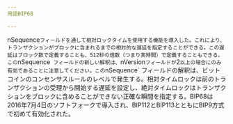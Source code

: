 ```yaml
---
用語BIP68

---
```

nSequence` フィールドを通して相対ロックタイムを使用する機能を導入した。これにより、トランザクションがブロックに含まれるまでの相対的な遅延を指定することができる。この遅延はブロック数で定義することも、512秒の倍数（つまり実時間）で定義することもできる。この `nSequence` フィールドの新しい解釈は、`nVersion` フィールドが `2` 以上の場合にのみ有効であることに注意してください。この `nSequence` フィールドの解釈は、ビットコインのコンセンサスルールのレベルで発生する。相対タイムロックは前のトランザクションの受理から開始する遅延を設定し、絶対タイムロックはトランザクションをブロックに含めることができない正確な瞬間を指定する。BIP68は2016年7月4日のソフトフォークで導入され、BIP112とBIP113とともにBIP9方式で初めて有効化された。